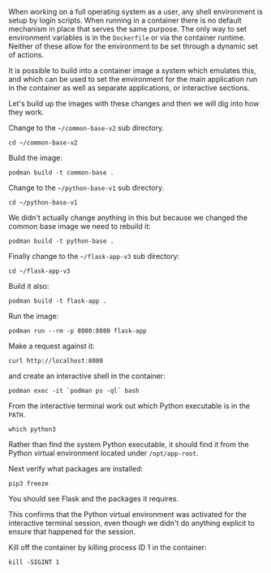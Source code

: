 When working on a full operating system as a user, any shell environment is setup by login scripts. When running in a container there is no default mechanism in place that serves the same purpose. The only way to set environment variables is in the `Dockerfile` or via the container runtime. Neither of these allow for the environment to be set through a dynamic set of actions.

It is possible to build into a container image a system which emulates this, and which can be used to set the environment for the main application run in the container as well as separate applications, or interactive sections.

Let's build up the images with these changes and then we will dig into how they work.

Change to the `~/common-base-v2` sub directory.

```execute
cd ~/common-base-v2
```

Build the image:

```execute
podman build -t common-base .
```

Change to the `~/python-base-v1` sub directory.

```execute
cd ~/python-base-v1
```

We didn't actually change anything in this but because we changed the common base image we need to rebuild it:

```execute
podman build -t python-base .
```

Finally change to the `~/flask-app-v3` sub directory:

```execute
cd ~/flask-app-v3
```

Build it also:

```execute
podman build -t flask-app .
```

Run the image:

```execute
podman run --rm -p 8080:8080 flask-app
```

Make a request against it:

```execute-2
curl http://localhost:8080
```

and create an interactive shell in the container:

```execute-2
podman exec -it `podman ps -ql` bash
```

From the interactive terminal work out which Python executable is in the `PATH`.

```execute-2
which python3
```

Rather than find the system Python executable, it should find it from the Python virtual environment located under `/opt/app-root`.

Next verify what packages are installed:

```execute-2
pip3 freeze
```

You should see Flask and the packages it requires.

This confirms that the Python virtual environment was activated for the interactive terminal session, even though we didn't do anything explicit to ensure that happened for the session.

Kill off the container by killing process ID 1 in the container:

```execute-2
kill -SIGINT 1
```
